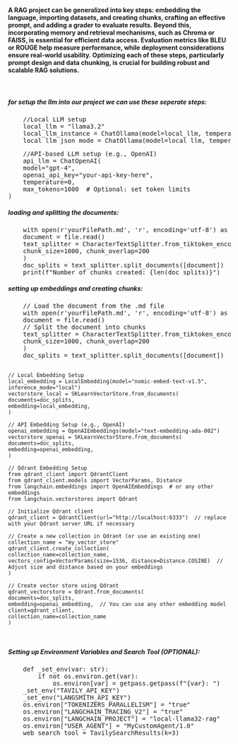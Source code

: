 <h4> A RAG project can be generalized into key steps: embedding the language, importing datasets, and creating chunks, crafting an effective prompt, and adding a grader to evaluate results. Beyond this, incorporating memory and retrieval mechanisms, such as Chroma or FAISS, is essential for efficient data access. Evaluation metrics like BLEU or ROUGE help measure performance, while deployment considerations ensure real-world usability. Optimizing each of these steps, particularly prompt design and data chunking, is crucial for building robust and scalable RAG solutions.</h4></br>

<h5>for setup the llm into our project we can use these seperate steps:</h5>
<pre>
    //Local LLM setup
    local_llm = "llama3.2"
    local_llm_instance = ChatOllama(model=local_llm, temperature=0)
    local_llm_json_mode = ChatOllama(model=local_llm, temperature=0, format="json")
</pre>

<pre>
    //API-based LLM setup (e.g., OpenAI)
    api_llm = ChatOpenAI(
    model="gpt-4",
    openai_api_key="your-api-key-here",
    temperature=0,
    max_tokens=1000  # Optional: set token limits
)
</pre>

<h5>loading and splitting the documents:</h5>
<pre>
    with open(r'yourFilePath.md', 'r', encoding='utf-8') as file: 
    document = file.read()
    text_splitter = CharacterTextSplitter.from_tiktoken_encoder(
    chunk_size=1000, chunk_overlap=200
    )
    doc_splits = text_splitter.split_documents([document])
    print(f"Number of chunks created: {len(doc_splits)}")
</pre>

<h5>setting up embeddings and creating chunks:</h5>
<pre>
    // Load the document from the .md file
    with open(r'yourFilePath.md', 'r', encoding='utf-8') as file: 
    document = file.read()
    // Split the document into chunks
    text_splitter = CharacterTextSplitter.from_tiktoken_encoder(
    chunk_size=1000, chunk_overlap=200
    )
    doc_splits = text_splitter.split_documents([document])
    
    // Local Embedding Setup
    local_embedding = LocalEmbedding(model="nomic-embed-text-v1.5", inference_mode="local")
    vectorstore_local = SKLearnVectorStore.from_documents(
    documents=doc_splits,
    embedding=local_embedding,
    )
    
    // API Embedding Setup (e.g., OpenAI)
    openai_embedding = OpenAIEmbeddings(model="text-embedding-ada-002")
    vectorstore_openai = SKLearnVectorStore.from_documents(
    documents=doc_splits,
    embedding=openai_embedding,
    )

    // Qdrant Embedding Setup
    from qdrant_client import QdrantClient
    from qdrant_client.models import VectorParams, Distance
    from langchain.embeddings import OpenAIEmbeddings  # or any other embeddings
    from langchain.vectorstores import Qdrant

    // Initialize Qdrant client
    qdrant_client = QdrantClient(url="http://localhost:6333")  // replace with your Qdrant server URL if necessary

    // Create a new collection in Qdrant (or use an existing one)
    collection_name = "my_vector_store"
    qdrant_client.create_collection(
    collection_name=collection_name,
    vectors_config=VectorParams(size=1536, distance=Distance.COSINE)  // Adjust size and distance based on your embeddings
    )

    // Create vector store using Qdrant
    qdrant_vectorstore = Qdrant.from_documents(
    documents=doc_splits,
    embedding=openai_embedding,  // You can use any other embedding model
    client=qdrant_client,
    collection_name=collection_name
    )
</pre>

<h5>Setting up Environment Variables and Search Tool (OPTIONAL):</h5>
<pre>
    def _set_env(var: str):
        if not os.environ.get(var):
            os.environ[var] = getpass.getpass(f"{var}: ")
    _set_env("TAVILY_API_KEY")
    _set_env("LANGSMITH_API_KEY")
    os.environ["TOKENIZERS_PARALLELISM"] = "true"
    os.environ["LANGCHAIN_TRACING_V2"] = "true"
    os.environ["LANGCHAIN_PROJECT"] = "local-llama32-rag"
    os.environ["USER_AGENT"] = "MyCustomAgent/1.0"
    web_search_tool = TavilySearchResults(k=3)
</pre>
